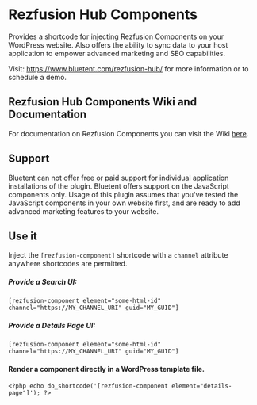 # Rezfusion Hub Components

Provides a shortcode for injecting Rezfusion Components on your WordPress website. Also offers the ability to sync data to your host application to empower advanced marketing and SEO capabilities.

Visit: https://www.bluetent.com/rezfusion-hub/ for more information or to schedule a demo.

## Rezfusion Hub Components Wiki and Documentation

For documentation on Rezfusion Components you can visit the Wiki [here](https://github.com/bluetent/rezfusion-demo-components/wiki).

## Support

Bluetent can not offer free or paid support for individual application installations of the plugin. Bluetent offers support on the JavaScript components only. Usage of this plugin assumes that you've tested the JavaScript components in your own website first, and are ready to add advanced marketing features to your website.

## Use it

Inject the `[rezfusion-component]` shortcode with a `channel` attribute anywhere shortcodes are permitted.

##### Provide a Search UI:

`[rezfusion-component element="some-html-id" channel="https://MY_CHANNEL_URI" guid="MY_GUID"]`

##### Provide a Details Page UI:

`[rezfusion-component element="some-html-id" channel="https://MY_CHANNEL_URI" guid="MY_GUID"]`

#### Render a component directly in a WordPress template file.

`<?php echo do_shortcode('[rezfusion-component element="details-page"]'); ?>`
